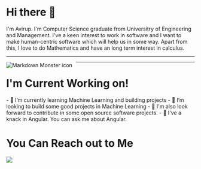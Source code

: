 <h1> Hi there 👋 </h1>
<p>I'm Avirup. I'm Computer Science graduate from Universitry of Engineering and Management. I've a keen interest to work in software and I want to make human-centric software which will help us in some way. Apart from this, I love to do Mathematics and have an long term interest in calculus.</p>
<hr>

<img src="https://specials-images.forbesimg.com/imageserve/5eb5db1ce141140006a7b4c9/960x0.jpg?cropX1=0&cropX2=7478&cropY1=469&cropY2=3395" alt="Markdown Monster icon" style="float: left; margin-right: 10px;">


<hr>
<h1> I'm Current Working on!</h1>
- 🌱 I’m currently learning Machine Learning and building projects
- 👯 I’m looking to build some good projects in Machine Learning
- 👯 I'm also look forward to contribute in some open source software projects.
- 💬 I've a knack in Angular. You can ask me about Angular.

<h1> You Can Reach out to Me </h1>
<a href="https://www.linkedin.com/in/avirup-mondal-0ba746151/"><img src="https://www.flaticon.com/authors/freepik"></a>
